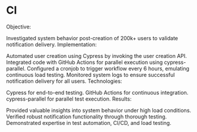 # CI

Objective:

Investigated system behavior post-creation of 200k+ users to validate notification delivery.
Implementation:

Automated user creation using Cypress by invoking the user creation API.
Integrated code with GitHub Actions for parallel execution using cypress-parallel.
Configured a cronjob to trigger workflow every 6 hours, emulating continuous load testing.
Monitored system logs to ensure successful notification delivery for all users.
Technologies:

Cypress for end-to-end testing.
GitHub Actions for continuous integration.
cypress-parallel for parallel test execution.
Results:

Provided valuable insights into system behavior under high load conditions.
Verified robust notification functionality through thorough testing.
Demonstrated expertise in test automation, CI/CD, and load testing.
